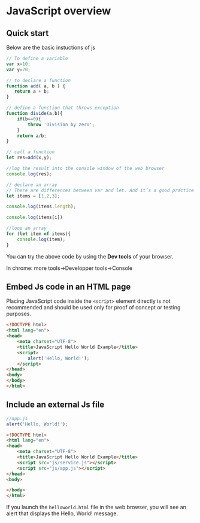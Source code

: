 # JavaScript overview

## Quick start

Below are the basic instuctions of js

```javascript
// To define a variable
var x=10;
var y=20;

// to declare a function
function add( a, b ) {
   return a + b;
}

// define a function that throws exception
function divide(a,b){
    if(b==0){
        throw 'Division by zero';
    }
    return a/b;
}

// call a function
let res=add(x,y);

//log the result into the console window of the web browser
console.log(res);

// declare an array
// There are differences between var and let. And it’s a good practice to use the let keyword to declare variables.
let items = [1,2,3];

console.log(items.length);

console.log(items[i])

//loop an array
for (let item of items){
    console.log(item);
}
```

You can try the above code by using the **Dev tools** of your browser.

In chrome: more tools->Developper tools->Console

## Embed Js code in an HTML page

Placing JavaScript code inside the `<script>` element directly is not recommended and should be used only for proof of concept or testing purposes.


```html
<!DOCTYPE html>
<html lang="en">
<head>
    <meta charset="UTF-8">
    <title>JavaScript Hello World Example</title>
    <script>
        alert('Hello, World!');
    </script>
</head>
<body>
</body>
</html>
```

## Include an external Js file


```javascript
//app.js
alert('Hello, World!');
```

```html
<!DOCTYPE html>
<html lang="en">
<head>
    <meta charset="UTF-8">
    <title>JavaScript Hello World Example</title>
    <script src="js/service.js"></script>
    <script src="js/app.js"></script>
</head>
<body>

</body>
</html>
```

If you launch the `helloworld.html` file in the web browser, you will see an alert that displays the Hello, World! message.